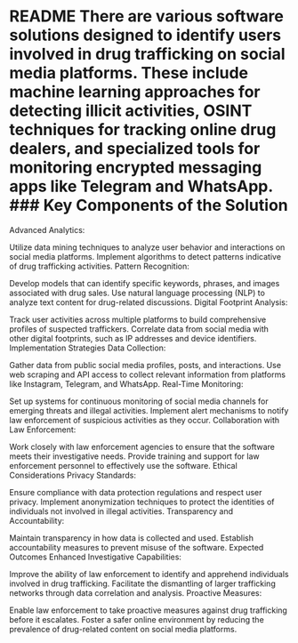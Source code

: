 # README There are various software solutions designed to identify users involved in drug trafficking on social media platforms. These include machine learning approaches for detecting illicit activities, OSINT techniques for tracking online drug dealers, and specialized tools for monitoring encrypted messaging apps like Telegram and WhatsApp. ### Key Components of the Solution

Advanced Analytics:

Utilize data mining techniques to analyze user behavior and interactions on social media platforms.
Implement algorithms to detect patterns indicative of drug trafficking activities.
Pattern Recognition:

Develop models that can identify specific keywords, phrases, and images associated with drug sales.
Use natural language processing (NLP) to analyze text content for drug-related discussions.
Digital Footprint Analysis:

Track user activities across multiple platforms to build comprehensive profiles of suspected traffickers.
Correlate data from social media with other digital footprints, such as IP addresses and device identifiers.
Implementation Strategies
Data Collection:

Gather data from public social media profiles, posts, and interactions.
Use web scraping and API access to collect relevant information from platforms like Instagram, Telegram, and WhatsApp.
Real-Time Monitoring:

Set up systems for continuous monitoring of social media channels for emerging threats and illegal activities.
Implement alert mechanisms to notify law enforcement of suspicious activities as they occur.
Collaboration with Law Enforcement:

Work closely with law enforcement agencies to ensure that the software meets their investigative needs.
Provide training and support for law enforcement personnel to effectively use the software.
Ethical Considerations
Privacy Standards:

Ensure compliance with data protection regulations and respect user privacy.
Implement anonymization techniques to protect the identities of individuals not involved in illegal activities.
Transparency and Accountability:

Maintain transparency in how data is collected and used.
Establish accountability measures to prevent misuse of the software.
Expected Outcomes
Enhanced Investigative Capabilities:

Improve the ability of law enforcement to identify and apprehend individuals involved in drug trafficking.
Facilitate the dismantling of larger trafficking networks through data correlation and analysis.
Proactive Measures:

Enable law enforcement to take proactive measures against drug trafficking before it escalates.
Foster a safer online environment by reducing the prevalence of drug-related content on social media platforms.
